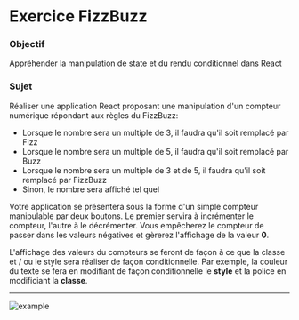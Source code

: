 # Exercice FizzBuzz
### Objectif
Appréhender la manipulation de state et du rendu conditionnel dans React

### Sujet
Réaliser une application React proposant une manipulation d'un compteur numérique répondant aux règles du FizzBuzz:
- Lorsque le nombre sera un multiple de 3, il faudra qu'il soit remplacé par Fizz
- Lorsque le nombre sera un multiple de 5, il faudra qu'il soit remplacé par Buzz
- Lorsque le nombre sera un multiple de 3 et de 5, il faudra qu'il soit remplacé par FizzBuzz
- Sinon, le nombre sera affiché tel quel

Votre application se présentera sous la forme d'un simple compteur manipulable par deux boutons. Le premier servira à incrémenter le compteur, l'autre à le décrémenter. Vous empêcherez le compteur de passer dans les valeurs négatives et gèrerez l'affichage de la valeur **0**.

L'affichage des valeurs du compteurs se feront de façon à ce que la classe et / ou le style sera réaliser de façon conditionnelle. Par exemple, la couleur du texte se fera en modifiant de façon conditionnelle le **style** et la police en modificiant la **classe**.

---

![example](./example.png)